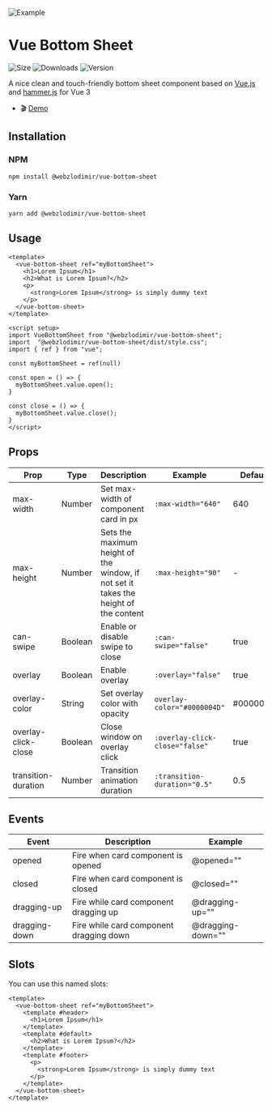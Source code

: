 ![Example](https://bs.vaban.ru/logo.jpg)

# Vue Bottom Sheet 
![Size](https://img.shields.io/bundlephobia/minzip/@webzlodimir/vue-bottom-sheet)
![Downloads](https://img.shields.io/npm/dt/@webzlodimir/vue-bottom-sheet)
![Version](https://img.shields.io/npm/v/@webzlodimir/vue-bottom-sheet)

A nice clean and touch-friendly bottom sheet component based on [Vue.js](https://vuejs.org/) and [hammer.js](https://hammerjs.github.io/) for Vue 3

 - :clapper: [Demo](https://bs.vaban.ru/)

## Installation

### NPM

```
npm install @webzlodimir/vue-bottom-sheet
```

### Yarn

```
yarn add @webzlodimir/vue-bottom-sheet
```

## Usage

```vue
<template>
  <vue-bottom-sheet ref="myBottomSheet">
    <h1>Lorem Ipsum</h1>
    <h2>What is Lorem Ipsum?</h2>
    <p>
      <strong>Lorem Ipsum</strong> is simply dummy text
    </p>
  </vue-bottom-sheet>
</template>

<script setup>
import VueBottomSheet from "@webzlodimir/vue-bottom-sheet";
import  "@webzlodimir/vue-bottom-sheet/dist/style.css";
import { ref } from "vue";

const myBottomSheet = ref(null)

const open = () => {
  myBottomSheet.value.open();
}

const close = () => {
  myBottomSheet.value.close();
}
</script>
```
## Props

| Prop                | Type    | Description                                                                           | Example                        | Defaults  |
|---------------------|---------|---------------------------------------------------------------------------------------|--------------------------------|-----------|
| max-width           | Number  | Set max-width of component card in px                                                 | `:max-width="640"`             | 640       |
| max-height          | Number  | Sets the maximum height of the window, if not set it takes the height of the content  | `:max-height="90"`             | -         |
| can-swipe           | Boolean | Enable or disable swipe to close                                                      | `:can-swipe="false"`           | true      |
| overlay             | Boolean | Enable overlay                                                                        | `:overlay="false"`             | true      |
| overlay-color       | String  | Set overlay color with opacity                                                        | `overlay-color="#0000004D"`    | #0000004D |
| overlay-click-close | Boolean | Close window on overlay click                                                         | `:overlay-click-close="false"` | true      |
| transition-duration | Number  | Transition animation duration                                                         | `:transition-duration="0.5"`   | 0.5       |

## Events

| Event         | Description                               | Example               |
|---------------|-------------------------------------------|-----------------------|
| opened        | Fire when card component is opened        | @opened=""            |
| closed        | Fire when card component is closed        | @closed=""            |
| dragging-up   | Fire while card component dragging up     | @dragging-up=""       |
| dragging-down | Fire while card component dragging down   | @dragging-down=""     |

## Slots

You can use this named slots:

```vue
<template>
  <vue-bottom-sheet ref="myBottomSheet">
    <template #header>
      <h1>Lorem Ipsum</h1>
    </template>
    <template #default>
      <h2>What is Lorem Ipsum?</h2>
    </template>
    <template #footer>
      <p>
        <strong>Lorem Ipsum</strong> is simply dummy text
      </p>
    </template>
  </vue-bottom-sheet>
</template>
```
